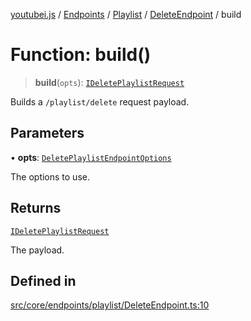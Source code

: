 [youtubei.js](../../../../../../../README.md) / [Endpoints](../../../../../README.md) / [Playlist](../../../README.md) / [DeleteEndpoint](../README.md) / build

# Function: build()

> **build**(`opts`): [`IDeletePlaylistRequest`](../../../../../../Types/type-aliases/IDeletePlaylistRequest.md)

Builds a `/playlist/delete` request payload.

## Parameters

• **opts**: [`DeletePlaylistEndpointOptions`](../../../../../../Types/type-aliases/DeletePlaylistEndpointOptions.md)

The options to use.

## Returns

[`IDeletePlaylistRequest`](../../../../../../Types/type-aliases/IDeletePlaylistRequest.md)

The payload.

## Defined in

[src/core/endpoints/playlist/DeleteEndpoint.ts:10](https://github.com/LuanRT/YouTube.js/blob/305a398158a6cac82e6ef288fed4bf1661c89d52/src/core/endpoints/playlist/DeleteEndpoint.ts#L10)
